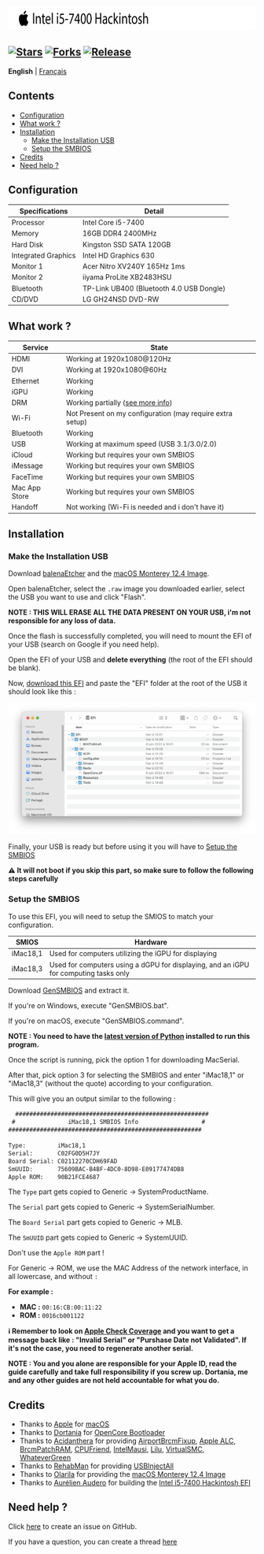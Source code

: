 <img src="Images/Readme-Title.png" width="679" height="48"/>

[![Stars](https://img.shields.io/github/stars/AurelienAudero/Intel-i5-7400-Hackintosh-EFI?label=Stars)](https://github.com/AurelienAudero/Intel-i5-7400-Hackintosh-EFI/stargazers)
[![Forks](https://img.shields.io/github/forks/AurelienAudero/Intel-i5-7400-Hackintosh-EFI?label=Forks)](https://github.com/AurelienAudero/Intel-i5-7400-Hackintosh-EFI/network/members)
[![Release](https://img.shields.io/github/v/release/AurelienAudero/Intel-i5-7400-Hackintosh-EFI?label=Download)](https://github.com/AurelienAudero/Intel-i5-7400-Hackintosh-EFI/releases/latest)
-----

**English** | [Français](README_FR.md)

## Contents

- [Configuration](#configuration)
- [What work ?](#what-work-)
- [Installation](#installation)
    - [Make the Installation USB](#make-the-installation-usb) 
    - [Setup the SMBIOS](#setup-the-smbios)
- [Credits](#credits)
- [Need help ?](#need-help-)

## Configuration

| Specifications | Detail |
| -------------- | ------ |
| Processor | Intel Core i5-7400 |
| Memory | 16GB DDR4 2400MHz |
| Hard Disk | Kingston SSD SATA 120GB |
| Integrated Graphics | Intel HD Graphics 630 |
| Monitor 1 | Acer Nitro XV240Y 165Hz 1ms |
| Monitor 2 | iiyama ProLite XB2483HSU |
| Bluetooth | TP-Link UB400 (Bluetooth 4.0 USB Dongle) |
| CD/DVD | LG GH24NSD DVD-RW |

## What work ?

| Service | State |
| ------- | ----- |
| HDMI | Working at 1920x1080@120Hz |
| DVI | Working at 1920x1080@60Hz |
| Ethernet | Working |
| iGPU | Working |
| DRM | Working partially ([see more info](https://github.com/AurelienAudero/Intel-i5-7400-Hackintosh-EFI/issues/))
| Wi-Fi | Not Present on my configuration (may require extra setup)|
| Bluetooth | Working |
| USB | Working at maximum speed (USB 3.1/3.0/2.0) |
| iCloud | Working but requires your own SMBIOS |
| iMessage | Working but requires your own SMBIOS |
| FaceTime | Working but requires your own SMBIOS |
| Mac App Store | Working but requires your own SMBIOS |
| Handoff | Not working (Wi-Fi is needed and i don't have it) |

## Installation

### Make the Installation USB

Download [balenaEtcher](https://www.balena.io/etcher/) and the [macOS Monterey 12.4 Image](https://43dmj0-my.sharepoint.com/personal/roxor-007_43dmj0_onmicrosoft_com/Documents/OnedriveXbot/Olarila%20Monterey%2012.4.raw?ga=1).

Open balenaEtcher, select the `.raw` image you downloaded earlier, select the USB you want to use and click "Flash".

**NOTE : THIS WILL ERASE ALL THE DATA PRESENT ON YOUR USB, i'm not responsible for any loss of data.**

Once the flash is successfully completed, you will need to mount the EFI of your USB (search on Google if you need help).

Open the EFI of your USB and **delete everything** (the root of the EFI should be blank).

Now, [download this EFI](https://github.com/AurelienAudero/Intel-i5-7400-Hackintosh-EFI/releases/latest) and paste the "EFI" folder at the root of the USB it should look like this :

![EFI-directory-Screenshot](/Images/EFI-directory-Screenshot.png)

Finally, your USB is ready but before using it you will have to [Setup the SMBIOS](#setup-the-smbios)

**⚠️ It will not boot if you skip this part, so make sure to follow the following steps carefully**

### Setup the SMBIOS

To use this EFI, you will need to setup the SMIOS to match your configuration.

| SMIOS | Hardware |
| ----- | -------- |
| iMac18,1 | Used for computers utilizing the iGPU for displaying |
| iMac18,3 | Used for computers using a dGPU for displaying, and an iGPU for computing tasks only |

Download [GenSMBIOS](https://github.com/corpnewt/GenSMBIOS/archive/refs/heads/master.zip) and extract it.

If you're on Windows, execute "GenSMBIOS.bat".

If you're on macOS, execute "GenSMBIOS.command".

**NOTE : You need to have the [latest version of Python](https://www.python.org/downloads/) installed to run this program.**

Once the script is running, pick the option 1 for downloading MacSerial.

After that, pick option 3 for selecting the SMBIOS and enter "iMac18,1" or "iMac18,3" (without the quote) according to your configuration.

This will give you an output similar to the following : 

```
  #######################################################
 #               iMac18,1 SMBIOS Info                  #
#######################################################

Type:         iMac18,1
Serial:       C02FG0D5H7JY
Board Serial: C02112270CDH69FAD
SmUUID:       75609BAC-B4BF-4DC0-8D98-E09177474DB8
Apple ROM:    90B21FCE4687
```

The `Type` part gets copied to Generic -> SystemProductName.

The `Serial` part gets copied to Generic -> SystemSerialNumber.

The `Board Serial` part gets copied to Generic -> MLB.

The `SmUUID` part gets copied to Generic -> SystemUUID.

Don't use the `Apple ROM` part !

For Generic -> ROM, we use the MAC Address of the network interface, in all lowercase, and without `:`

**For example :**
- **MAC :** `00:16:CB:00:11:22`
- **ROM :** `0016cb001122`

**ℹ️ Remember to look on [Apple Check Coverage](https://checkcoverage.apple.com/) and you want to get a message back like : "Invalid Serial" or "Purshase Date not Validated". If it's not the case, you need to regenerate another serial.**

**NOTE : You and you alone are responsible for your Apple ID, read the guide carefully and take full responsibility if you screw up. Dortania, me and any other guides are not held accountable for what you do.**

## Credits

- Thanks to [Apple](https://apple.com) for [macOS](https://www.apple.com/macos/)
- Thanks to [Dortania](https://github.com/dortania) for [OpenCore Bootloader](https://dortania.github.io/)
- Thanks to [Acidanthera](https://github.com/acidanthera) for providing [AirportBrcmFixup](https://github.com/acidanthera/AirportBrcmFixup), [Apple ALC](https://github.com/acidanthera/AppleALC), [BrcmPatchRAM](https://github.com/acidanthera/BrcmPatchRAM/releases/tag/2.6.2), [CPUFriend](https://github.com/acidanthera/CPUFriend), [IntelMausi](https://github.com/acidanthera/IntelMausi), [Lilu](https://github.com/acidanthera/Lilu), [VirtualSMC](https://github.com/acidanthera/VirtualSMC), [WhateverGreen](https://github.com/acidanthera/WhateverGreen)
- Thanks to [RehabMan](https://github.com/RehabMan) for providing [USBInjectAll](https://github.com/RehabMan/OS-X-USB-Inject-All)
- Thanks to [Olarila](https://www.olarila.com) for providing the [macOS Monterey 12.4 Image](https://43dmj0-my.sharepoint.com/personal/roxor-007_43dmj0_onmicrosoft_com/Documents/OnedriveXbot/Olarila%20Monterey%2012.4.raw?ga=1)
- Thanks to [Aurélien Audero](https://github.com/AurelienAudero) for building the [Intel i5-7400 Hackintosh EFI](https://github.com/AurelienAudero/Intel-i5-7400-Hackintosh-EFI)

## Need help ?

Click [here](https://github.com/AurelienAudero/Intel-i5-7400-Hackintosh-EFI/issues/new/choose) to create an issue on GitHub.

If you have a question, you can create a thread [here](https://github.com/AurelienAudero/Intel-i5-7400-Hackintosh-EFI/issues/new/choose)
